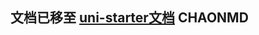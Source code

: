 <h2>
文档已移至 <a href="https://uniapp.dcloud.io/uniCloud/uni-starter.html" target="_blank">uni-starter文档</a>
CHAONMD
</h2>